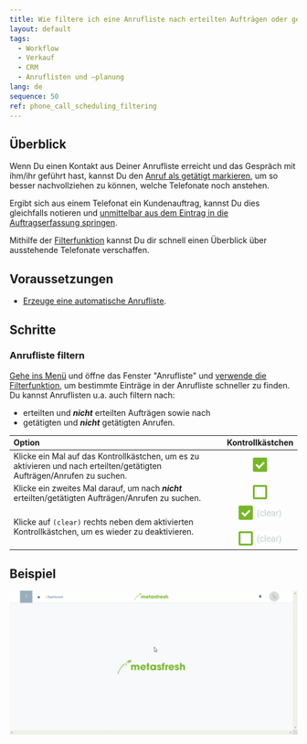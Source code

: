 ```yaml
---
title: Wie filtere ich eine Anrufliste nach erteilten Aufträgen oder getätigten Anrufen?
layout: default
tags:
  - Workflow
  - Verkauf
  - CRM
  - Anruflisten und –planung
lang: de
sequence: 50
ref: phone_call_scheduling_filtering
---
```


## Überblick
Wenn Du einen Kontakt aus Deiner Anrufliste erreicht und das Gespräch mit ihm/ihr geführt hast, kannst Du den [Anruf als getätigt markieren](Anrufplanung_Anruf_getaetigt), um so besser nachvollziehen zu können, welche Telefonate noch anstehen.

Ergibt sich aus einem Telefonat ein Kundenauftrag, kannst Du dies gleichfalls notieren und [unmittelbar aus dem Eintrag in die Auftragserfassung springen](Anrufplanung_Auftrag_erteilen).

Mithilfe der [Filterfunktion](Filterfunktion) kannst Du dir schnell einen Überblick über ausstehende Telefonate verschaffen.

## Voraussetzungen
- [Erzeuge eine automatische Anrufliste](Anruflisten_automatisch_generieren).

## Schritte

### Anrufliste filtern
[Gehe ins Menü](Menu) und öffne das Fenster "Anrufliste" und [verwende die Filterfunktion](Filterfunktion), um bestimmte Einträge in der Anrufliste schneller zu finden. Du kannst Anruflisten u.a. auch filtern nach:
 - erteilten und ***nicht*** erteilten Aufträgen sowie nach
 - getätigten und ***nicht*** getätigten Anrufen.

| Option | Kontrollkästchen |
| :--- | :---: |
| Klicke ein Mal auf das Kontrollkästchen, um es zu aktivieren und nach erteilten/getätigten Aufträgen/Anrufen zu suchen. | ![](../en/assets/Checkbox_activated_tick.png) |
| Klicke ein zweites Mal darauf, um nach ***nicht*** erteilten/getätigten Aufträgen/Anrufen zu suchen. | ![](../en/assets/Checkbox_activated_empty.png) |
| Klicke auf `(clear)` rechts neben dem aktivierten Kontrollkästchen, um es wieder zu deaktivieren. | ![](../en/assets/Checkbox_clear_tick.png)<br><br> ![](../en/assets/Checkbox_clear.png) |

## Beispiel
![](assets/Anrufplanung_Anrufe_filtern.gif)
